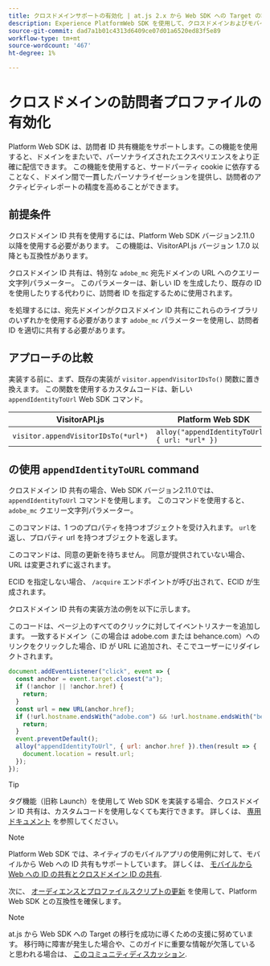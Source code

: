 ```yaml
---
title: クロスドメインサポートの有効化 | at.js 2.x から Web SDK への Target の移行
description: Experience PlatformWeb SDK を使用して、クロスドメインおよびモバイルアプリ用にAdobe Targetを Web ブラウザーシナリオに設定する方法について説明します。
source-git-commit: dad7a1b01c4313d6409ce07d01a6520ed83f5e89
workflow-type: tm+mt
source-wordcount: '467'
ht-degree: 1%

---
```


# クロスドメインの訪問者プロファイルの有効化

Platform Web SDK は、訪問者 ID 共有機能をサポートします。この機能を使用すると、ドメインをまたいで、パーソナライズされたエクスペリエンスをより正確に配信できます。 この機能を使用すると、サードパーティ cookie に依存することなく、ドメイン間で一貫したパーソナライゼーションを提供し、訪問者のアクティビティレポートの精度を高めることができます。

## 前提条件

クロスドメイン ID 共有を使用するには、Platform Web SDK バージョン2.11.0以降を使用する必要があります。 この機能は、VisitorAPI.js バージョン 1.7.0 以降とも互換性があります。

クロスドメイン ID 共有は、特別な `adobe_mc` 宛先ドメインの URL へのクエリー文字列パラメーター。 このパラメーターは、新しい ID を生成したり、既存の ID を使用したりする代わりに、訪問者 ID を指定するために使用されます。

を処理するには、宛先ドメインがクロスドメイン ID 共有にこれらのライブラリのいずれかを使用する必要があります `adobe_mc` パラメーターを使用し、訪問者 ID を適切に共有する必要があります。

## アプローチの比較

実装する前に、まず、既存の実装が `visitor.appendVisitorIDsTo()` 関数に置き換えます。 この関数を使用するカスタムコードは、新しい `appendIdentityToUrl` Web SDK コマンド。

| VisitorAPI.js | Platform Web SDK |
| --- | --- |
| `visitor.appendVisitorIDsTo(*url*)` | `alloy("appendIdentityToUrl", { url: *url* })` |

## の使用 `appendIdentityToURL` command

クロスドメイン ID 共有の場合、Web SDK バージョン2.11.0では、 `appendIdentityToUrl` コマンドを使用します。 このコマンドを使用すると、 `adobe_mc` クエリー文字列パラメーター。

このコマンドは、1 つのプロパティを持つオブジェクトを受け入れます。 `url`を返し、プロパティ url を持つオブジェクトを返します。

このコマンドは、同意の更新を待ちません。 同意が提供されていない場合、URL は変更されずに返されます。

ECID を指定しない場合、 `/acquire` エンドポイントが呼び出されて、ECID が生成されます。

クロスドメイン ID 共有の実装方法の例を以下に示します。

このコードは、ページ上のすべてのクリックに対してイベントリスナーを追加します。 一致するドメイン（この場合は adobe.com または behance.com）へのリンクをクリックした場合、ID が URL に追加され、そこでユーザーにリダイレクトされます。

```Javascript
document.addEventListener("click", event => {
  const anchor = event.target.closest("a");
  if (!anchor || !anchor.href) {
    return;
  }
  const url = new URL(anchor.href);
  if (!url.hostname.endsWith("adobe.com") && !url.hostname.endsWith("behance.com")) {
    return;
  }
  event.preventDefault();
  alloy("appendIdentityToUrl", { url: anchor.href }).then(result => {
    document.location = result.url;
  });
});
```

>[!TIP]
>
>タグ機能（旧称 Launch）を使用して Web SDK を実装する場合、クロスドメイン ID 共有は、カスタムコードを使用しなくても実行できます。 詳しくは、 [専用ドキュメント](https://experienceleague.adobe.com/docs/experience-platform/edge/identity/id-sharing.html#tags-extension) を参照してください。

>[!NOTE]
>
>Platform Web SDK では、ネイティブのモバイルアプリの使用例に対して、モバイルから Web への ID 共有もサポートしています。 詳しくは、 [モバイルから Web への ID の共有とクロスドメイン ID の共有](https://experienceleague.adobe.com/docs/experience-platform/edge/identity/id-sharing.html).

次に、 [オーディエンスとプロファイルスクリプトの更新](update-audiences.md) を使用して、Platform Web SDK との互換性を確保します。

>[!NOTE]
>
>at.js から Web SDK への Target の移行を成功に導くための支援に努めています。 移行時に障害が発生した場合や、このガイドに重要な情報が欠落していると思われる場合は、 [このコミュニティディスカッション](https://experienceleaguecommunities.adobe.com/t5/adobe-experience-platform-launch/tutorial-discussion-implement-adobe-experience-cloud-with-web/td-p/444996).